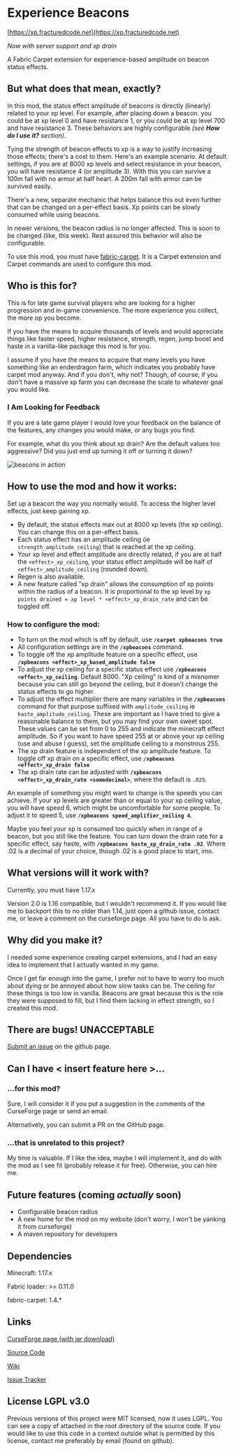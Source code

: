 
# Experience Beacons
[https://xp.fracturedcode.net](https://xp.fracturedcode.net)

*Now with server support and xp drain*

A Fabric Carpet extension for experience-based amplitude on beacon status effects.

## But what does that mean, exactly?
In this mod, the status effect amplitude of beacons is directly (linearly) related to your xp level. For example, after placing down a beacon. you could be at xp level 0 and have resistance 1, or you could be at xp level 700 and have resistance 3. These behaviors are highly configurable *(see **How do I use it?** section)*.

Tying the strength of beacon effects to xp is a way to justify increasing those effects; there's a cost to them. Here's an example scenario. At default settings, if you are at 8000 xp levels and select resistance in your beacon, you will have resistance 4 (or amplitude 3). With this you can survive a 100m fall with no armor at half heart. A 200m fall with armor can be survived easily.

There's a new, separate mechanic that helps balance this out even further that can be changed on a per-effect basis. Xp points can be slowly consumed while using beacons.

In newer versions, the beacon radius is no longer affected. This is soon to be changed (like, this week). Rest assured this behavior will also be configurable.

To use this mod, you must have [fabric-carpet](https://www.curseforge.com/minecraft/mc-mods/carpet). It is a Carpet extension and Carpet commands are used to configure this mod.

## Who is this for?
This is for late game survival players who are looking for a higher progression and in-game convenience. The more experience you collect, the more op you become.

If you have the means to acquire thousands of levels and would appreciate things like faster speed, higher resistance, strength, regen, jump boost and haste in a vanilla-like package this mod is for you.

I assume if you have the means to acquire that many levels you have something like an enderdragon farm, which indicates you probably have carpet mod anyway. And if you don't, why not? Though, of course, if you don't have a massive xp farm you can decrease the scale to whatever goal you would like.

### I Am Looking for Feedback
If you are a late game player I would love your feedback on the balance of the features, any changes you would make, or any bugs you find.

For example, what do you think about xp drain? Are the default values too aggressive? Did you just end up turning it off or turning it down?

![beacons in action](https://i.imgur.com/H4sapLl.png)

## How to use the mod and how it works:

Set up a beacon the way you normally would. To access the higher level effects, just keep gaining xp.

- By default, the status effects max out at 8000 xp levels (the xp ceiling). You can change this on a per-effect basis.
- Each status effect has an amplitude ceiling (ie `strength_amplitude_ceiling`) that is reached at the xp ceiling.
- Your xp level and effect amplitude are directly related, if you are at half the `<effect>_xp_ceiling`, your status effect amplitude will be half of `<effect>_amplitude_ceiling` (rounded down).
- Regen is also available.
- A new feature called "xp drain" allows the consumption of xp points within the radius of a beacon. It is proportional to the xp level by `xp points drained = xp level * <effect>_xp_drain_rate` and can be toggled off.

### How to configure the mod:
- To turn on the mod which is off by default, use **`/carpet xpbeacons true`**
- All configuration settings are in the **`/xpbeacons`** command.
- To toggle off the xp amplitude feature on a specific effect, use **`/xpbeacons <effect>_xp_based_amplitude false`**
- To adjust the xp ceiling for a specific status effect use **`/xpbeacons <effect>_xp_ceiling`**. Default 8000. "Xp ceiling" is kind of a misnomer because you can still go beyond the ceiling, but it doesn't change the status effects to go higher.
- To adjust the effect multiplier there are many variables in the **`/xpbeacons`** command for that purpose suffixed with `amplitude_ceiling` ie `haste_amplitude_ceiling`. These are important as I have tried to give a reasonable balance to them, but you may find your own sweet spot. These values can be set from 0 to 255 and indicate the minecraft effect amplitude. So if you want to have speed 255 at or above your xp ceiling (use and abuse I guess), set the amplitude ceiling to a monstrous 255.
- The xp drain feature is independent of the xp amplitude feature. To toggle off xp drain on a specific effect, use **`/xpbeacons <effect>_xp_drain false`**
- The xp drain rate can be adjusted with **`/xpbeacons <effect>_xp_drain_rate <somedecimal>`**, where the default is `.025`.

An example of something you might want to change is the speeds you can achieve. If your xp levels are greater than or equal to your xp ceiling value, you will have speed 6, which might be uncomfortable for some people. To adjust it to speed 5, use **`/xpbeacons speed_amplifier_ceiling 4`**.

Maybe you feel your xp is consumed too quickly when in range of a beacon, but you still like the feature. You can turn down the drain rate for a specific effect, say haste, with **`/xpbeacons haste_xp_drain_rate .02`**. Where .02 is a decimal of your choice, though .02 is a good place to start, imo.

## What versions will it work with?
Currently, you must have 1.17.x

Version 2.0 is 1.16 compatible, but I wouldn't recommend it. If you would like me to backport this to no older than 1.14, just open a github issue, contact me, or leave a comment on the curseforge page. All you have to do is ask. 

## Why did you make it?
I needed some experience creating carpet extensions, and I had an easy idea to implement that I actually wanted in my game.

Once I get far enough into the game, I prefer not to have to worry too much about dying or be annoyed about how slow tasks can be. The ceiling for these things is too low in vanilla. Beacons are great because this is the role they were supposed to fill, but I find them lacking in effect strength, so I created this mod.

## There are bugs! UNACCEPTABLE
[Submit an issue](https://urlsl.me/xpBeaconsIssues) on the github page.

## Can I have < insert feature here >...
### ...for this mod?
Sure, I will consider it if you put a suggestion in the comments of the CurseForge page or send an email.

Alternatively, you can submit a PR on the GitHub page.

### ...that is unrelated to this project?
My time is valuable. If I like the idea, maybe I will implement it, and do with the mod as I see fit (probably release it for free). Otherwise, you can hire me.

## Future features (coming *actually* soon)
- Configurable beacon radius
- A new home for the mod on my website (don't worry, I won't be yanking it from curseforge)
- A maven repository for developers

## Dependencies
Minecraft: 1.17.x

Fabric loader: >= 0.11.0

fabric-carpet: 1.4.*

## Links
[CurseForge page (with jar download)](https://xp.fracturedcode.net)

[Source Code](https://urlsl.me/xpBeaconsSource)

[Wiki](https://urlsl.me/xpBeaconsWiki)

[Issue Tracker](https://urlsl.me/xpBeaconsIssues)


## License LGPL v3.0
Previous versions of this project were MIT licensed, now it uses LGPL. You can see a copy of attached in the root directory of the source code.
If you would like to use this code in a context outside what is permitted by this license, contact me preferably by email (found on github).